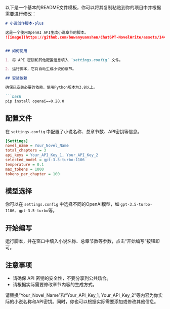 以下是一个基本的README文件模板，你可以将其复制粘贴到你的项目中并根据需要进行修改：

```markdown
# 小说创作脚本-plus

这是一个使用OpenAI API生成小说章节的脚本。
![image](https://github.com/buwanyuanshen/ChatGPT-NovelWrite/assets/144007759/3d2a8f88-73d3-4b45-a919-ca295103e009)


## 如何使用

1. 将 API 密钥和其他配置信息填入 `settings.config` 文件。

2. 运行脚本，它将自动生成小说的章节。

## 安装依赖

确保已安装必要的依赖，使用Python版本为3.8以上。

```bash
pip install openai==0.28.0
```

## 配置文件

在 `settings.config` 中配置了小说名称、总章节数、API密钥等信息。

```ini
[Settings]
novel_name = Your_Novel_Name
total_chapters = 3
api_keys = Your_API_Key_1, Your_API_Key_2
selected_model = gpt-3.5-turbo-1106
temperature = 0.1
max_tokens = 1000
tokens_per_chapter = 100
```

## 模型选择

你可以在 `settings.config` 中选择不同的OpenAI模型，如 `gpt-3.5-turbo-1106`、`gpt-3.5-turbo`等。

## 开始编写

运行脚本，并在窗口中填入小说名称、总章节数等参数，点击“开始编写”按钮即可。

## 注意事项

- 请确保 API 密钥的安全性，不要分享到公共场合。
- 请根据实际需要修改章节内容的生成方式。


请替换“Your_Novel_Name”和“Your_API_Key_1, Your_API_Key_2”等内容为你实际的小说名称和API密钥。同时，你也可以根据实际需要添加或修改其他信息。
